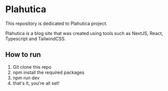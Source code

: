 # Plahutica

This repository is dedicated to Plahutica project.

Plahutica is a blog site that was created using tools such as NextJS, React, Typescript and TailwindCSS.

## How to run

1. Git clone this repo
2. npm install the required packages
3. npm run dev
4. that's it, you're all set!
